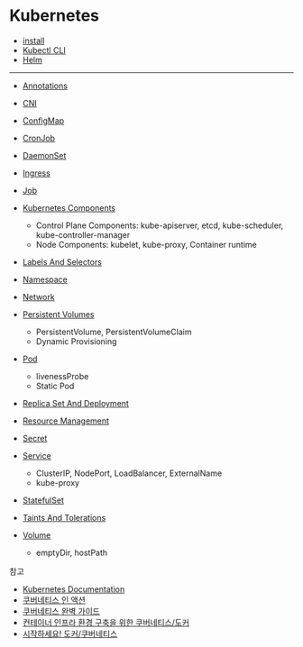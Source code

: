 # Kubernetes

- [install](Install/README.md)
- [Kubectl CLI](Kubectl-CLI/Kubectl-CLI.md)
- [Helm](Helm/Helm.md)

 

---

* [Annotations](Annotations/Annotations.md) 
* [CNI](CNI/CNI.md)
* [ConfigMap](ConfigMap/ConfigMap.md)
* [CronJob](CronJob/CronJob.md) 
* [DaemonSet](DaemonSet/DaemonSet.md)
* [Ingress](Ingress/Ingress.md)
* [Job](Job/Job.md)
* [Kubernetes Components](Kubernetes-Components/Kubernetes-Components.md)
  * Control Plane Components: kube-apiserver, etcd, kube-scheduler, kube-controller-manager
  * Node Components: kubelet, kube-proxy, Container runtime
* [Labels And Selectors](Labels-And-Selectors/Labels-And-Selectors.md) 
* [Namespace](Namespace/Namespace.md)
* [Network](Network/Network.md)
* [Persistent Volumes](Persistent-Volumes/Persistent-Volumes.md) 
  * PersistentVolume, PersistentVolumeClaim
  * Dynamic Provisioning
  
* [Pod](Pod/Pod.md)
  * livenessProbe
  * Static Pod

* [Replica Set And Deployment](Replica-Set-And-Deployment/Replica-Set-And-Deployment.md)
* [Resource Management](Resource-Management/Resource-Management.md)
* [Secret](Secret/Secret.md) 
* [Service](Service/Service.md)
  * ClusterIP, NodePort, LoadBalancer, ExternalName
  * kube-proxy

* [StatefulSet](StatefulSet/StatefulSet.md)
* [Taints And Tolerations](Taints-And-Tolerations/Taints-And-Tolerations.md)
* [Volume](Volume/Volume.md)
  * emptyDir, hostPath



참고

* [Kubernetes Documentation](https://kubernetes.io/docs/home/)
* [쿠버네티스 인 액션](https://product.kyobobook.co.kr/detail/S000001804912)
* [쿠버네티스 완벽 가이드](http://www.yes24.com/Product/Goods/102847901)
* [컨테이너 인프라 환경 구축을 위한 쿠버네티스/도커](http://www.yes24.com/Product/Goods/102099414)
* [시작하세요! 도커/쿠버네티스](http://www.yes24.com/Product/Goods/84927385)
